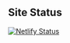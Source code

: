 ## Site Status
[![Netlify Status](https://api.netlify.com/api/v1/badges/16819c65-28b3-4687-89dd-e995d9ef86f8/deploy-status)](https://app.netlify.com/sites/modest-blackwell-7c4fef/deploys)
